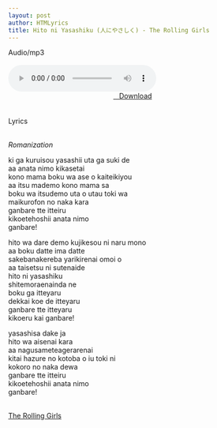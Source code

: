 ```yaml
---
layout: post
author: HTMLyrics
title: Hito ni Yasashiku (人にやさしく) - The Rolling Girls
---
```


<div class="htl">Audio/mp3</div><br />

<audio class='js-player' style="--plyr-color-main: #212121;" controls>
<source src="https://drive.google.com/uc?authuser=0&id=1OkgSorhdtK6Ainb7kzyBvBC3ZSpRAJTL&export=download" type="audio/mp3">
</audio><br />

<center>
<a href="/downloadhitoniyasashiku-therollinggirls.md" class="hbt"><i class="fa fa-chevron-down" aria-hidden="true"></i>&nbsp; &nbsp;Download</a>
</center><br />
<br />

<div class="htl">Lyrics</div><br />

<i>Romanization</i>

ki ga kuruisou yasashii uta ga suki de<br />
aa anata nimo kikasetai<br />
kono mama boku wa ase o kaiteikiyou<br />
aa itsu mademo kono mama sa<br />
boku wa itsudemo uta o utau toki wa<br />
maikurofon no naka kara<br />
ganbare tte itteiru<br />
kikoetehoshii anata nimo<br />
ganbare!<br />

hito wa dare demo kujikesou ni naru mono<br />
aa boku datte ima datte<br />
sakebanakereba yarikirenai omoi o<br />
aa taisetsu ni sutenaide<br />
hito ni yasashiku<br />
shitemoraenainda ne<br />
boku ga itteyaru<br />
dekkai koe de itteyaru<br />
ganbare tte itteyaru<br />
kikoeru kai ganbare!<br />

yasashisa dake ja<br />
hito wa aisenai kara<br />
aa nagusameteagerarenai<br />
kitai hazure no kotoba o iu toki ni<br />
kokoro no naka dewa<br />
ganbare tte itteiru<br />
kikoetehoshii anata nimo<br />
ganbare!<br />
<br />

<i class="fa fa-hashtag" aria-hidden="true"></i>
<a href="/artist/therollinggirls">The Rolling Girls</a>
